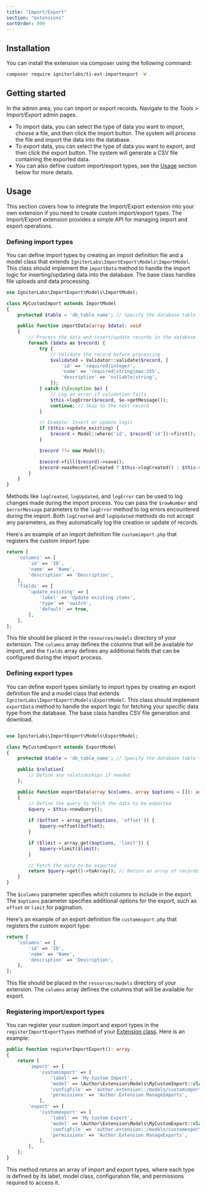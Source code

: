 ```yaml
---
title: "Import/Export"
section: "extensions"
sortOrder: 999
---
```


## Installation

You can install the extension via composer using the following command:

```bash
composer require igniterlabs/ti-ext-importexport -W
```

## Getting started

In the admin area, you can import or export records. Navigate to the _Tools > Import/Export_ admin pages.

- To import data, you can select the type of data you want to import, choose a file, and then click the import button. The system will process the file and import the data into the database.
- To export data, you can select the type of data you want to export, and then click the export button. The system will generate a CSV file containing the exported data.
- You can also define custom import/export types, see the [Usage](#usage) section below for more details.

## Usage

This section covers how to integrate the Import/Export extension into your own extension if you need to create custom import/export types. The Import/Export extension provides a simple API for managing import and export operations.

### Defining import types

You can define import types by creating an import definition file and a model class that extends `IgniterLabs\ImportExport\Models\ImportModel`. This class should implement the `importData` method to handle the import logic for inserting/updating data into the database. The base class handles file uploads and data processing.

```php
use IgniterLabs\ImportExport\Models\ImportModel;

class MyCustomImport extends ImportModel
{
    protected $table = 'db_table_name'; // Specify the database table to import data into

    public function importData(array $data): void
    {
        // Process the data and insert/update records in the database
        foreach ($data as $record) {
            try {
                // Validate the record before processing
                $validated = Validator::validate($record, [
                    'id' => 'required|integer',
                    'name' => 'required|string|max:255',
                    'description' => 'nullable|string',
                ]);
            } catch (\Exception $e) {
                // Log an error if validation fails
                $this->logError($record, $e->getMessage());
                continue; // Skip to the next record
            }

            // Example: Insert or update logic
            if ($this->update_existing) {
                $record = Model::where('id', $record['id'])->first();
            }

            $record ??= new Model();

            $record->fill($record)->save();
            $record->wasRecentlyCreated ? $this->logCreated() : $this->logUpdated();
        }
    }
}
```

Methods like `logCreated`, `logUpdated`, and `logError` can be used to log changes made during the import process. You can pass the `$rowNumber` and `$errorMessage` parameters to the `logError` method to log errors encountered during the import. Both `logCreated` and `logUpdated` methods do not accept any parameters, as they automatically log the creation or update of records.

Here's an example of an import definition file `customimport.php` that registers the custom import type:

```php
return [
    'columns' => [
        'id' => 'ID',
        'name' => 'Name',
        'description' => 'Description',
    ],
    'fields' => [
        'update_existing' => [
            'label' => 'Update existing items',
            'type' => 'switch',
            'default' => true,
        ],
    ],
];
```

This file should be placed in the `resources/models` directory of your extension. The `columns` array defines the columns that will be available for import, and the `fields` array defines any additional fields that can be configured during the import process.

### Defining export types

You can define export types similarly to import types by creating an export definition file and a model class that extends `IgniterLabs\ImportExport\Models\ExportModel`. This class should implement `exportData` method to handle the export logic for fetching your specific data type from the database. The base class handles CSV file generation and download.

```php

use IgniterLabs\ImportExport\Models\ExportModel;

class MyCustomExport extends ExportModel
{
    protected $table = 'db_table_name'; // Specify the database table to export data from

    public $relation[
        // Define any relationships if needed
    ];

    public function exportData(array $columns, array $options = []): array
    {
        // Define the query to fetch the data to be exported
        $query = $this->newQuery();
        
        if ($offset = array_get($options, 'offset')) {
            $query->offset($offset);
        }

        if ($limit = array_get($options, 'limit')) {
            $query->limit($limit);
        }

        // Fetch the data to be exported
        return $query->get()->toArray(); // Return an array of records to be exported
    }
}
```

The `$columns` parameter specifies which columns to include in the export. The `$options` parameter specifies additional options for the export, such as `offset` or `limit` for pagination.

Here's an example of an export definition file `customexport.php` that registers the custom export type:

```php
return [
    'columns' => [
        'id' => 'ID',
        'name' => 'Name',
        'description' => 'Description',
    ],
];
```

This file should be placed in the `resources/models` directory of your extension. The `columns` array defines the columns that will be available for export.

### Registering import/export types

You can register your custom import and export types in the `registerImportExportTypes` method of your [Extension class](https://tastyigniter.com/docs/extend/extensions#extension-class). Here is an example:

```php
public function registerImportExport(): array
{
    return [
        'import' => [
            'customimport' => [
                'label' => 'My Custom Import',
                'model' => \Author\Extension\Models\MyCustomImport::class,
                'configFile' => 'author.extension::/models/customimport',
                'permissions' => 'Author.Extension.ManageImports',
            ],
        'export' => [
            'customexport' => [
                'label' => 'My Custom Export',
                'model' => \Author\Extension\Models\MyCustomExport::class,
                'configFile' => 'author.extension::/models/customexport',
                'permissions' => 'Author.Extension.ManageExports',
            ],
        ],
    ];
}
```

This method returns an array of import and export types, where each type is defined by its label, model class, configuration file, and permissions required to access it.